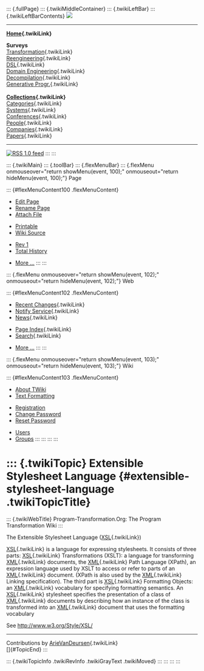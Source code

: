 ::: {.fullPage}
::: {.twikiMiddleContainer}
::: {.twikiLeftBar}
::: {.twikiLeftBarContents}
![](../pub/transformation.gif)

------------------------------------------------------------------------

**[Home](WebHome){.twikiLink}**

**Surveys**\
[Transformation](ProgramTransformation){.twikiLink}\
[Reengineering](ReengineeringWiki){.twikiLink}\
[DSL](DomainSpecificLanguages){.twikiLink}\
[Domain Engineering](DomainEngineering){.twikiLink}\
[Decompilation](DeCompilation){.twikiLink}\
[Generative Progr.](GenerativeProgrammingWiki){.twikiLink}\
\
**[Collections](CategoryCollection){.twikiLink}**\
[Categories](CategoryCategory){.twikiLink}\
[Systems](TransformationSystems){.twikiLink}\
[Conferences](TransformationConferences){.twikiLink}\
[People](TransformationPeople){.twikiLink}\
[Companies](TransformationCompanies){.twikiLink}\
[Papers](CategoryPaper){.twikiLink}

------------------------------------------------------------------------

[![](../pub/rss.gif "RSS 1.0 feed")](WebRss@skin=rss)
:::
:::

::: {.twikiMain}
::: {.toolBar}
::: {.flexMenuBar}
::: {.flexMenu onmouseover="return showMenu(event, 100);" onmouseout="return hideMenu(event, 100);"}
Page

::: {#flexMenuContent100 .flexMenuContent}
-   [Edit
    Page](http://www.program-transformation.org/edit/Transform/ExtensibleStylesheetLanguage?t=1536826478)
-   [Rename
    Page](http://www.program-transformation.org/rename/Transform/ExtensibleStylesheetLanguage)
-   [Attach
    File](http://www.program-transformation.org/attach/Transform/ExtensibleStylesheetLanguage)

<!-- -->

-   [Printable](http://www.program-transformation.org/view/Transform/ExtensibleStylesheetLanguage?skin=print.pattern)
-   [Wiki
    Source](http://www.program-transformation.org/view/Transform/ExtensibleStylesheetLanguage?skin=text&raw=on&contenttype=text/plain)

<!-- -->

-   [Rev
    1](http://www.program-transformation.org/view/Transform/ExtensibleStylesheetLanguage?rev=1.1)
-   [Total
    History](http://www.program-transformation.org/rdiff/Transform/ExtensibleStylesheetLanguage)

<!-- -->

-   [More
    \...](http://www.program-transformation.org/oops/Transform/ExtensibleStylesheetLanguage?template=oopsmore&param1=1.1&param2=1.1)
:::
:::

::: {.flexMenu onmouseover="return showMenu(event, 102);" onmouseout="return hideMenu(event, 102);"}
Web

::: {#flexMenuContent102 .flexMenuContent}
-   [Recent Changes](WebChanges){.twikiLink}
-   [Notify Service](WebNotify){.twikiLink}
-   [News](WebNews){.twikiLink}

<!-- -->

-   [Page Index](WebIndex){.twikiLink}
-   [Search](WebSearch){.twikiLink}

<!-- -->

-   [More
    \...](http://www.program-transformation.org/oops/Transform/ExtensibleStylesheetLanguage?template=oopsmore&param1=1.1&param2=1.1)
:::
:::

::: {.flexMenu onmouseover="return showMenu(event, 103);" onmouseout="return hideMenu(event, 103);"}
Wiki

::: {#flexMenuContent103 .flexMenuContent}
-   [About
    TWiki](http://www.program-transformation.org/view/TWiki/WebHome)
-   [Text
    Formatting](http://www.program-transformation.org/view/TWiki/TextFormattingRules)

<!-- -->

-   [Registration](http://www.program-transformation.org/view/TWiki/TWikiRegistration)
-   [Change
    Password](http://www.program-transformation.org/view/TWiki/ChangePassword)
-   [Reset
    Password](http://www.program-transformation.org/view/TWiki/ResetPassword)

<!-- -->

-   [Users](http://www.program-transformation.org/view/Main/TWikiUsers)
-   [Groups](http://www.program-transformation.org/view/Main/TWikiGroups)
:::
:::
:::
:::

::: {.twikiTopic}
Extensible Stylesheet Language {#extensible-stylesheet-language .twikiTopicTitle}
==============================

::: {.twikiWebTitle}
Program-Transformation.Org: The Program Transformation Wiki
:::

The Extensible Stylesheet Language ([XSL](XSL){.twikiLink})

[XSL](XSL){.twikiLink} is a language for expressing stylesheets. It
consists of three parts: [XSL](XSL){.twikiLink} Transformations (XSLT):
a language for transforming [XML](XML){.twikiLink} documents, the
[XML](XML){.twikiLink} Path Language (XPath), an expression language
used by XSLT to access or refer to parts of an [XML](XML){.twikiLink}
document. (XPath is also used by the [XML](XML){.twikiLink} Linking
specification). The third part is [XSL](XSL){.twikiLink} Formatting
Objects: an [XML](XML){.twikiLink} vocabulary for specifying formatting
semantics. An [XSL](XSL){.twikiLink} stylesheet specifies the
presentation of a class of [XML](XML){.twikiLink} documents by
describing how an instance of the class is transformed into an
[XML](XML){.twikiLink} document that uses the formatting vocabulary

See <http://www.w3.org/Style/XSL/>

------------------------------------------------------------------------

Contributions by [ArieVanDeursen](ArieVanDeursen){.twikiLink}\
[]{#TopicEnd}
:::

::: {.twikiTopicInfo .twikiRevInfo .twikiGrayText .twikiMoved}
:::
:::
:::
:::

